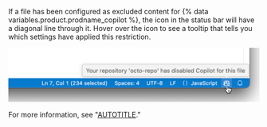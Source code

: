 If a file has been configured as excluded content for {% data variables.product.prodname_copilot %}, the icon in the status bar will have a diagonal line through it. Hover over the icon to see a tooltip that tells you which settings have applied this restriction.

![Screenshot of the {% data variables.product.prodname_copilot_short %} icon in {% data variables.product.prodname_vscode_shortname %} with a tooltip for a content exclusion.](/assets/images/help/copilot/copilot-disabled-for-repo.png)

For more information, see "[AUTOTITLE](/copilot/managing-copilot-business/configuring-content-exclusions-for-github-copilot)."
